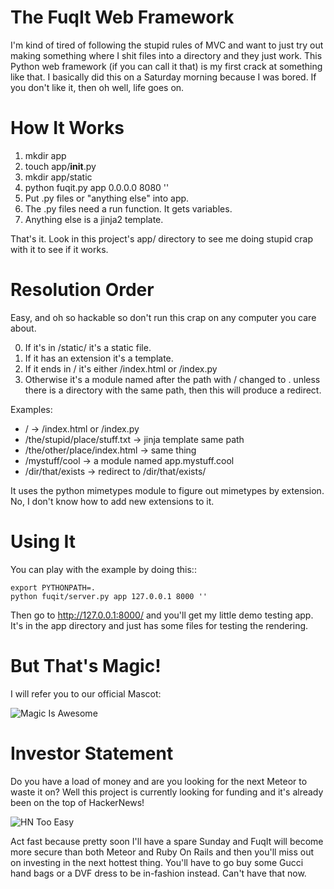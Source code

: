 The FuqIt Web Framework
=======================

I'm kind of tired of following the stupid rules of MVC and want to just
try out making something where I shit files into a directory and they
just work.  This Python web framework (if you can call it that) is my
first crack at something like that.  I basically did this on a Saturday
morning because I was bored.  If you don't like it, then oh well, life
goes on.

How It Works
============

1. mkdir app
2. touch app/__init__.py
4. mkdir app/static
4. python fuqit.py app 0.0.0.0 8080 ''
5. Put .py files or "anything else" into app.
6. The .py files need a run function.  It gets variables.
7. Anything else is a jinja2 template.

That's it.  Look in this project's app/ directory to see me
doing stupid crap with it to see if it works.

Resolution Order
================

Easy, and oh so hackable so don't run this crap on any computer you
care about.

0. If it's in /static/ it's a static file.
1. If it has an extension it's a template.
2. If it ends in / it's either /index.html or /index.py
3. Otherwise it's a module named after the path with / changed to .
unless there is a directory with the same path, then this will produce a redirect.

Examples:

* / -> /index.html or /index.py
* /the/stupid/place/stuff.txt -> jinja template same path
* /the/other/place/index.html -> same thing
* /mystuff/cool -> a module named app.mystuff.cool
* /dir/that/exists -> redirect to /dir/that/exists/

It uses the python mimetypes module to figure out mimetypes by extension. No, I don't
know how to add new extensions to it.

Using It
========

You can play with the example by doing this::

    export PYTHONPATH=.
    python fuqit/server.py app 127.0.0.1 8000 ''

Then go to http://127.0.0.1:8000/ and you'll get my little demo testing app.
It's in the app directory and just has some files for testing the rendering.


But That's Magic!
=================

I will refer you to our official Mascot:

![Magic Is Awesome](https://raw.github.com/zedshaw/fuqit/master/app/static/mascot.gif)

Investor Statement
==================

Do you have a load of money and are you looking for the next Meteor to waste it
on?  Well this project is currently looking for funding and it's already been
on the top of HackerNews!

![HN Too Easy](https://github.com/zedshaw/fuqit/blob/master/hn_win.png?raw=true)

Act fast because pretty soon I'll have a spare Sunday and FuqIt will become
more secure than both Meteor and Ruby On Rails and then you'll miss out on
investing in the next hottest thing.  You'll have to go buy some Gucci hand
bags or a DVF dress to be in-fashion instead.  Can't have that now.


